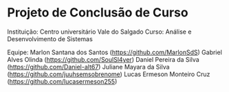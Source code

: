 # Projeto de Conclusão de Curso

Instituição: Centro universitário Vale do Salgado
Curso: Análise e Desenvolvimento de Sistemas

Equipe:
  Marlon Santana dos Santos (https://github.com/MarlonSdS)
  Gabriel Alves Olinda (https://github.com/SoulSl4yer)
  Daniel Pereira da Silva (https://github.com/Daniel-alt67)
  Juliane Mayara da Silva (https://github.com/juuhsemsobrenome)
  Lucas Ermeson Monteiro Cruz (https://github.com/lucasermeson255)


